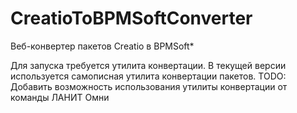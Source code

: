 # CreatioToBPMSoftConverter
Веб-конвертер пакетов Creatio в BPMSoft*

Для запуска требуется утилита конвертации.
В текущей версии используется самописная утилита конвертации пакетов.
TODO: Добавить возможность использования утилиты конвертации от команды ЛАНИТ Омни
